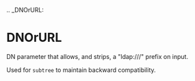 [//]: # (THE CONTENT BELOW IS GENERATED. DO NOT EDIT.)
.. _DNOrURL:

# DNOrURL
[//]: # (ADD YOUR NOTES BELOW. THESE WILL BE PICKED EVERY TIME THE DOCS ARE REGENERATED. //end)

DN parameter that allows, and strips, a "ldap:///" prefix on input.

Used for ``subtree`` to maintain backward compatibility.
